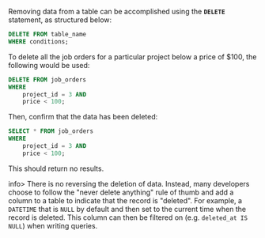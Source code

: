 Removing data from a table can be accomplished using the **`DELETE`** statement, as structured below:

```sql
DELETE FROM table_name
WHERE conditions;
```

To delete all the job orders for a particular project below a price of $100, the following would be used:

```sql
DELETE FROM job_orders
WHERE
	project_id = 3 AND
	price < 100;
```

Then, confirm that the data has been deleted:

```sql
SELECT * FROM job_orders
WHERE
	project_id = 3 AND
	price < 100;
```

This should return no results.

info> There is no reversing the deletion of data. Instead, many developers choose to follow the "never delete anything" rule of thumb and add a column to a table to indicate that the record is "deleted". For example, a `DATETIME` that is `NULL` by default and then set to the current time when the record is deleted. This column can then be filtered on (e.g. `deleted_at IS NULL`) when writing queries.